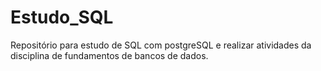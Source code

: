 # Estudo_SQL
Repositório para estudo de SQL com postgreSQL e realizar atividades da disciplina de fundamentos de bancos de dados.
